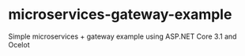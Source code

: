 # microservices-gateway-example
Simple microservices + gateway example using ASP.NET Core 3.1 and Ocelot

